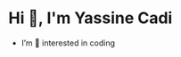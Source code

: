 <h1 center> Hi 👋, I'm Yassine Cadi </h1>

- I’m 👀 interested in coding <br> 
<!---
- 🌱 I’m currently learning ... <br>
- 💞️ I’m looking to collaborate on cool projects <br>
- 📫 How to reach me ... 
--->
<!---
yassinecadi/yassinecadi is a ✨ special ✨ repository because its `README.md` (this file) appears on your GitHub profile.
You can click the Preview link to take a look at your changes.
--->

